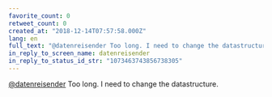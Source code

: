 ```yaml
---
favorite_count: 0
retweet_count: 0
created_at: "2018-12-14T07:57:58.000Z"
lang: en
full_text: "@datenreisender Too long. I need to change the datastructure."
in_reply_to_screen_name: datenreisender
in_reply_to_status_id_str: "1073463743856738305"
---
```


[@datenreisender](https://twitter.com/datenreisender) Too long. I need to change
the datastructure.
